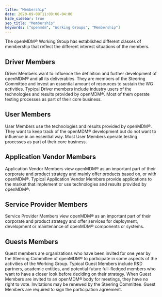 ```yaml
---
title: "Membership"
date: 2020-09-08T11:00:00-04:00
hide_sidebar: true
seo_title: "Membership"
keywords: ["openmdm", "Working Groups", "Membership"]
---
```


The openMDM® Working Group has established different classes of membership that reflect the different interest situations of the members.

## Driver Members
Driver Members want to influence the definition and further development of openMDM® and all its deliverables. They are members of the Steering Committee and invest an essential amount of resources to sustain the WG activities. Typical Driver members include industry users of the technologies and results provided by openMDM®. Most of them operate testing processes as part of their core business.

## User Members
User Members use the technologies and results provided by openMDM®. They want to keep track of the openMDM® development but do not want to influence in an essential way. Most User Members operate testing processes as part of their core business.

## Application Vendor Members
Application Vendor Members view openMDM® as an important part of their corporate and product strategy and mainly offer products based on, or with openMDM®. Typical Application Vendor Members provide applications to the market that implement or use technologies and results provided by openMDM®.

## Service Provider Members
Service Provider Members view openMDM® as an important part of their corporate and product strategy and offer services for deployment, development or maintenance of openMDM® components or systems.

## Guests Members
Guest members are organizations who have been invited for one year by the Steering Committee of openMDM® to participate in some aspects of the activities of the Working Group. Typical Guest Members include R&D partners, academic entities, and potential future full-fledged members who want to have a closer look before deciding on their strategy. When Guest Members are invited to an openMDM® body for meetings, they have no right to vote. Invitations may be renewed by the Steering Committee. Guest Members are required to sign the participation agreement.